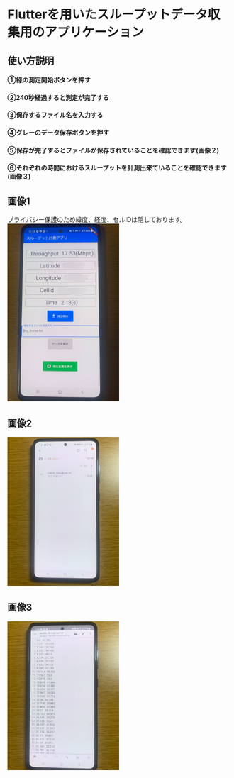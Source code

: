 # Flutterを用いたスループットデータ収集用のアプリケーション
## 使い方説明
#### ①緑の測定開始ボタンを押す<br>
#### ②240秒経過すると測定が完了する<br>
#### ③保存するファイル名を入力する<br>
#### ④グレーのデータ保存ボタンを押す<br>
#### ⑤保存が完了するとファイルが保存されていることを確認できます(画像２)<br>
#### ⑥それぞれの時間におけるスループットを計測出来ていることを確認できます(画像３)<br>
## 画像1
プライバシー保護のため緯度、経度、セルIDは隠しております。
<img src="https://github.com/sanoyuuto/sano_flutter_app/blob/master/screen1.jpg" width="50%" /><br>

## 画像2
<img src="https://github.com/sanoyuuto/sano_flutter_app/blob/master/screen2.jpg" width="50%" /><br>

## 画像3
<img src="https://github.com/sanoyuuto/sano_flutter_app/blob/master/screen3.jpg" width="50%" />

